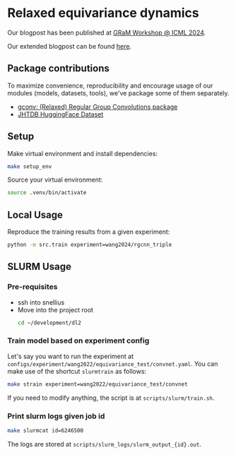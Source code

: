 # Relaxed equivariance dynamics

Our blogpost has been published at [GRaM Workshop @ ICML 2024](https://gram-blogposts.github.io/blog/2024/relaxed-equivariance/).

Our extended blogpost can be found [here](blogpost.md).

## Package contributions

To maximize convenience, reproducibility and encourage usage of our modules (models, datasets, tools), we've package some of them separately.


- [gconv: (Relaxed) Regular Group Convolutions package](https://github.com/dgcnz/gconv)
- [JHTDB HuggingFace Dataset](https://huggingface.co/datasets/dl2-g32/jhtdb)

## Setup 

Make virtual environment and install dependencies:
```sh
make setup_env
```

Source your virtual environment:
```sh
source .venv/bin/activate
```

## Local Usage

Reproduce the training results from a given experiment:

```sh
python -m src.train experiment=wang2024/rgcnn_triple
```

## SLURM Usage

### Pre-requisites
- ssh into snellius
- Move into the project root
    ```sh
    cd ~/development/dl2
    ```

### Train model based on experiment config

Let's say you want to run the experiment at `configs/experiment/wang2022/equivariance_test/convnet.yaml`. You can make use of the shortcut `slurmtrain` as follows:

```sh
make strain experiment=wang2022/equivariance_test/convnet
```

If you need to modify anything, the script is at `scripts/slurm/train.sh`.

### Print slurm logs given job id

```sh
make slurmcat id=6246500
```

The logs are stored at `scripts/slurm_logs/slurm_output_{id}.out`.

